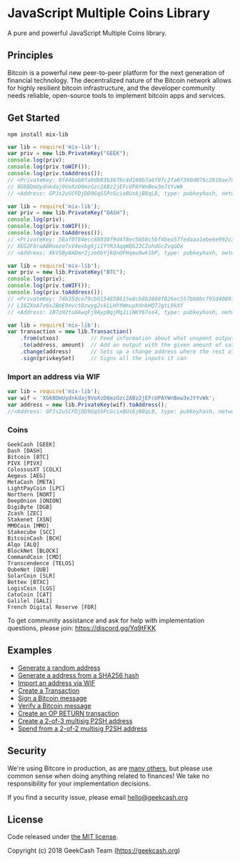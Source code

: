 JavaScript Multiple Coins Library
=======

A pure and powerful JavaScript Multiple Coins library.

## Principles

Bitcoin is a powerful new peer-to-peer platform for the next generation of financial technology. The decentralized nature of the Bitcoin network allows for highly resilient bitcoin infrastructure, and the developer community needs reliable, open-source tools to implement bitcoin apps and services.

## Get Started

```
npm install mix-lib
```


```js
var lib = require('mix-lib');
var priv = new lib.PrivateKey("GEEK");
console.log(priv);
console.log(priv.toWIF());
console.log(priv.toAddress());
// <PrivateKey: 8f446ab8fa9db83b367bc4d160b7a6f0fc2fa6f390d076c2616ae7dae2ed49ca, network: GeekCash>
// XG68DmUydnkdaj9VoXzD6mzGzc2ABz2jEFcUPAYWnBew3eJtYvWk
// <Address: GPJs2uSCFDjDD9GqS5PcGcixBUs6jB8qL8, type: pubkeyhash, network: GeekCash>
```

```js
var lib = require('mix-lib');
var priv = new lib.PrivateKey("DASH");
console.log(priv);
console.log(priv.toWIF());
console.log(priv.toAddress());
// <PrivateKey: 58af0f84ecc68038f9d4f8ec5658c5bf4bea57fedaaa1ebe6e992ca32b101417, network: Dash>
// XEG2F8raABRoeze7xV4exbg6ji1YYR34qqWQGJ3CZuhdGcZvqGDx
// <Address: XkV5By8ADmr2jzm6bYjkQnUFHqeu9wk1bP, type: pubkeyhash, network: Dash>
```

```js
var lib = require('mix-lib');
var priv = new lib.PrivateKey("BTC");
console.log(priv);
console.log(priv.toWIF());
console.log(priv.toAddress());
// <PrivateKey: 74b35dce79cb9154858615e8cb8b2889f826ec557bb0bcf95d40881d367779af, network: Bitcoin>
// L18ZXoA7z6xJBmE9mvctDzwyg2skLLHhYWmupXdnkHQ7JgtL9kXf
// <Address: 1B7zH2tuXAwqFj9AypBqjMqJiiNKY67os4, type: pubkeyhash, network: Bitcoin>
```

```js
var lib = require('mix-lib');
var transaction = new lib.Transaction()
    .from(utxos)          // Feed information about what unspent outputs one can use
    .to(address, amount)  // Add an output with the given amount of satoshis
    .change(address)      // Sets up a change address where the rest of the funds will go
    .sign(privkeySet)     // Signs all the inputs it can
```

### Import an address via WIF

```js
var lib = require('mix-lib');
var wif = 'XG68DmUydnkdaj9VoXzD6mzGzc2ABz2jEFcUPAYWnBew3eJtYvWk';
var address = new lib.PrivateKey(wif).toAddress();
//<Address: GPJs2uSCFDjDD9GqS5PcGcixBUs6jB8qL8, type: pubkeyhash, network: GeekCash>
```

### Coins
```
GeekCash [GEEK]
Dash [DASH]
Bitcoin [BTC]
PIVX [PIVX]
ColossusXT [COLX]
Aegeus [AEG]
MetaCash [META]
LightPayCoin [LPC]
Northern [NORT]
DeepOnion [ONION]
DigiByte [DGB]
Zcash [ZEC]
Stakenet [XSN]
MMOCoin [MMO]
Stakecube [SCC]
BitcoinCash [BCH]
Alqo [ALQ]
BlockNet [BLOCK]
CommandCoin [CMD]
Transcendence [TELOS]
QubeNet [QUB]
SolarCoin [SLR]
Bettex [BTXC]
LogisCoin [LGS]
CatoCoin [CAT]
Galilel [GALI]
French Digital Reserve [FDR]
```

To get community assistance and ask for help with implementation questions, please join: https://discord.gg/Yq9tFKK

## Examples

* [Generate a random address](docs/examples.md#generate-a-random-address)
* [Generate a address from a SHA256 hash](docs/examples.md#generate-a-address-from-a-sha256-hash)
* [Import an address via WIF](docs/examples.md#import-an-address-via-wif)
* [Create a Transaction](docs/examples.md#create-a-transaction)
* [Sign a Bitcoin message](hdocs/examples.md#sign-a-bitcoin-message)
* [Verify a Bitcoin message](docs/examples.md#verify-a-bitcoin-message)
* [Create an OP RETURN transaction](docs/examples.md#create-an-op-return-transaction)
* [Create a 2-of-3 multisig P2SH address](docs/examples.md#create-a-2-of-3-multisig-p2sh-address)
* [Spend from a 2-of-2 multisig P2SH address](docs/examples.md#spend-from-a-2-of-2-multisig-p2sh-address)


## Security

We're using Bitcore in production, as are [many others](https://geekcash.org), but please use common sense when doing anything related to finances! We take no responsibility for your implementation decisions.

If you find a security issue, please email hello@geekcash.org


## License

Code released under [the MIT license](LICENSE).

Copyright (c) 2018 GeekCash Team (https://geekcash.org)
